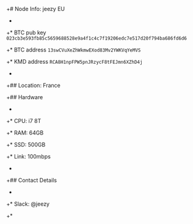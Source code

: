 +# Node Info: jeezy EU

+

+* BTC pub key `023cb3e593fb85c5659688528e9a4f1c4c7f19206edc7e517d20f794ba686fd6d6`

+* BTC address `13swCVuXeZhWkmwEXod83Mv2YWKVqYeMVS`

+* KMD address `RCA8H1npFPW5pnJRzycF8tFEJmn6XZhD4j`

+

+## Location: France

+## Hardware

+
+* CPU: i7 8T

+* RAM: 64GB

+* SSD: 500GB

+* Link: 100mbps

+
+## Contact Details

+
+* Slack: @jeezy

+* 
